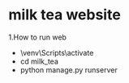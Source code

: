 # milk tea website

1.How to run web
* \venv\Scripts\activate
* cd milk_tea
* python manage.py runserver

